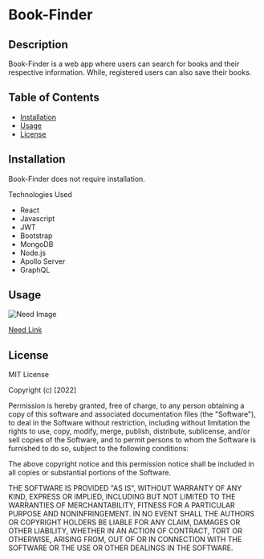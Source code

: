 # Book-Finder

## Description

Book-Finder is a web app where users can search for books and their respective information. While, registered users can also save their books.

## Table of Contents

- [Installation](#installation)
- [Usage](#usage)
- [License](#license)

## Installation

Book-Finder does not require installation.

Technologies Used
- React
- Javascript
- JWT
- Bootstrap
- MongoDB
- Node.js
- Apollo Server
- GraphQL

## Usage

![Need Image](assets/)

[Need Link](https://example.com)

## License

MIT License

Copyright (c) [2022]

Permission is hereby granted, free of charge, to any person obtaining a copy
of this software and associated documentation files (the "Software"), to deal
in the Software without restriction, including without limitation the rights
to use, copy, modify, merge, publish, distribute, sublicense, and/or sell
copies of the Software, and to permit persons to whom the Software is
furnished to do so, subject to the following conditions:

The above copyright notice and this permission notice shall be included in all
copies or substantial portions of the Software.

THE SOFTWARE IS PROVIDED "AS IS", WITHOUT WARRANTY OF ANY KIND, EXPRESS OR
IMPLIED, INCLUDING BUT NOT LIMITED TO THE WARRANTIES OF MERCHANTABILITY,
FITNESS FOR A PARTICULAR PURPOSE AND NONINFRINGEMENT. IN NO EVENT SHALL THE
AUTHORS OR COPYRIGHT HOLDERS BE LIABLE FOR ANY CLAIM, DAMAGES OR OTHER
LIABILITY, WHETHER IN AN ACTION OF CONTRACT, TORT OR OTHERWISE, ARISING FROM,
OUT OF OR IN CONNECTION WITH THE SOFTWARE OR THE USE OR OTHER DEALINGS IN THE
SOFTWARE.
